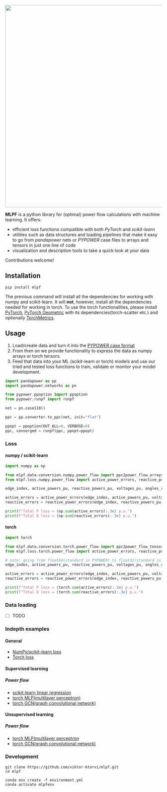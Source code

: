 <p align="center">
<img src="https://github.com/viktor-ktorvi/mlpf/assets/69254199/333dfd18-7c60-4874-a89b-92eecf32ac96?raw=True" width="650">
</p>



__MLPF__ is a python library for (optimal) power flow calculations with machine learning.
It offers:

* efficient loss functions compatible with both _PyTorch_ and _scikit-learn_
* utilities such as data structures and loading pipelines that make it easy to go from
  _pandapower_ nets or _PYPOWER_ case files to arrays and tensors in just one line of code
* visualization and description tools to take a quick look at your data

Contributions welcome!

## Installation

```commandline
pip install mlpf
```

The previous command will install all the dependencies for working with numpy and scikit-learn. It will **not**, however, install all the dependencies needed for
working in torch. To use the torch functionalities, please
install [PyTorch](https://pytorch.org/), [PyTorch Geometric](https://pytorch-geometric.readthedocs.io/en/latest/install/installation.html) with its dependencies(torch-scatter etc.)
and optionally [TorchMetrics](https://torchmetrics.readthedocs.io/en/stable/).

## Usage

1. Load/create data and turn it into the [PYPOWER case format](https://rwl.github.io/PYPOWER/api/pypower.caseformat-module.html)
2. From then on we provide functionality to express the data as numpy arrays or torch tensors.
3. Feed that data into your ML (scikit-learn or torch) models and use our tried and tested loss functions to train, validate or monitor your model development.

```python
import pandapower as pp
import pandapower.networks as pn

from pypower.ppoption import ppoption
from pypower.runpf import runpf

net = pn.case118()

ppc = pp.converter.to_ppc(net, init="flat")

ppopt = ppoption(OUT_ALL=0, VERBOSE=0)
ppc, converged = runpf(ppc, ppopt=ppopt)
```

### Loss

#### numpy / scikit-learn

```python
import numpy as np

from mlpf.data.conversion.numpy.power_flow import ppc2power_flow_arrays
from mlpf.loss.numpy.power_flow import active_power_errors, reactive_power_errors

edge_index, active_powers_pu, reactive_powers_pu, voltages_pu, angles_rad, conductances_pu, susceptances_pu = ppc2power_flow_arrays(ppc)

active_errors = active_power_errors(edge_index, active_powers_pu, voltages_pu, angles_rad, conductances_pu, susceptances_pu)
reactive_errors = reactive_power_errors(edge_index, reactive_powers_pu, voltages_pu, angles_rad, conductances_pu, susceptances_pu)

print(f"Total P loss = {np.sum(active_errors):.3e} p.u.")
print(f"Total Q loss = {np.sum(reactive_errors):.3e} p.u.")
```

#### torch

```python
import torch

from mlpf.data.conversion.torch.power_flow import ppc2power_flow_tensors
from mlpf.loss.torch.power_flow import active_power_errors, reactive_power_errors

# note: going from float64(standard in PYPOWER) to float32(standard in torch) will increase the PF loss significantly
edge_index, active_powers_pu, reactive_powers_pu, voltages_pu, angles_rad, conductances_pu, susceptances_pu = ppc2power_flow_tensors(ppc, dtype=torch.float64)

active_errors = active_power_errors(edge_index, active_powers_pu, voltages_pu, angles_rad, conductances_pu, susceptances_pu)
reactive_errors = reactive_power_errors(edge_index, reactive_powers_pu, voltages_pu, angles_rad, conductances_pu, susceptances_pu)

print(f"Total P loss = {torch.sum(active_errors):.3e} p.u.")
print(f"Total Q loss = {torch.sum(reactive_errors):.3e} p.u.")
```

### Data loading

- [ ] TODO

### Indepth examples

#### General

* [NumPy/scikit-learn loss](examples/sklearn/loss/from_arrays.py)
* [Torch loss](examples/torch/loss/from_arrays.py)

#### Supervised learning

##### Power flow

* [scikit-learn linear regression](examples/sklearn/supervised_power_flow/linear_regression.py)
* [torch MLP(multilayer perceptron)](examples/torch/supervised_power_flow/mlp.py)
* [torch GCN(graph convolutional network)](examples/torch/supervised_power_flow/gcn.py)

#### Unsupervised learning

##### Power flow

* [torch MLP(multilayer perceptron](examples/torch/unsupervised_power_flow/mlp.py)
* [torch GCN(graph convolutional network)](examples/torch/unsupervised_power_flow/gcn.py)

### Development

```
git clone https://github.com/viktor-ktorvi/mlpf.git
cd mlpf

conda env create -f environment.yml
conda activate mlpfenv
```

